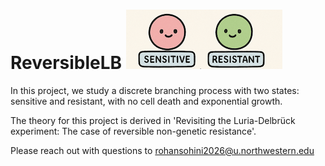 # ReversibleLB <img src="logo.png" width="250">
In this project, we study a discrete branching process with two states: sensitive and resistant, with no cell death and exponential growth.

The theory for this project is derived in 'Revisiting the Luria-Delbrück experiment: The case of reversible non-genetic resistance'.

Please reach out with questions to rohansohini2026@u.northwestern.edu
